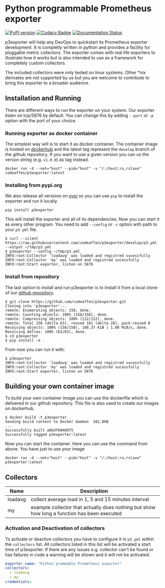 # Python programmable Prometheus exporter

[![PyPI version](https://badge.fury.io/py/p3exporter.svg)](https://badge.fury.io/py/p3exporter)
[![Codacy Badge](https://app.codacy.com/project/badge/Grade/0c608f1a8a18412ba2031853b8963be7)](https://www.codacy.com/gh/codeaffen/p3exporter/dashboard?utm_source=github.com&amp;utm_medium=referral&amp;utm_content=codeaffen/p3exporter&amp;utm_campaign=Badge_Grade)
[![Documentation Status](https://readthedocs.org/projects/p3exporter/badge/?version=develop)](https://p3exporter.readthedocs.io/en/latest/?badge=latest)

p3exporter will help any DevOps to quickstart its Prometheus exporter development. It is completly written in python and provides a facility for pluggable metric collectors.
The exporter comes with real life exporters to illustrate how it works but is also intended to use as a framework for completely custom collectors.

The included collectors were only tested on linux systems. Other \*nix derivates are not supported by us but you are welcome to contribute to bring this exporter to a broader audience.

## Installation and Running

There are different ways to run the exporter on your system. Our exporter listen on tcp/5876 by default. You can change this by adding `--port` or `-p` option with the port of your choice.

### Running exporter as docker container

The simplest way will is to start it as docker container.
The container image is hosted on [dockerhub](https://hub.docker.com/r/codeaffen/p3exporter) and the latest tag represent the `develop` branch of the github repository.
If you want to use a given version you can us the verson string (e.g. `v1.0.0`) as tag instead.

```text
docker run -d --net="host" --pid="host" -v "/:/host:ro,rslave" codeaffen/p3exporter:latest
```

### Installing from pypi.org

We also release all versions on [pypi](https://pypi.org/project/p3exporter/) so you can use `pip` to install the exporter and run it locally.

```text
pip install p3exporter
```

This will install the exporter and all of its dependencies. Now you can start it as every other program. You need to add `--config` or `-c` option with path to your `p3.yml` file.

```text
$ curl --silent https://raw.githubusercontent.com/codeaffen/p3exporter/develop/p3.yml --output ~/tmp/p3.yml
$ p3exporter --config ~/tmp/p3.yml
INFO:root:Collector 'loadavg' was loaded and registred sucessfully
INFO:root:Collector 'my' was loaded and registred sucessfully
INFO:root:Start exporter, listen on 5876
```

### Install from repository

The last option to install and run p3exporter is to install it from a local clone of our [github repository](https://github.com/codeaffen/p3exporter).

```text
$ git clone https://github.com/codeaffen/p3exporter.git
Cloning into 'p3exporter'...
remote: Enumerating objects: 158, done.
remote: Counting objects: 100% (158/158), done.
remote: Compressing objects: 100% (112/112), done.
remote: Total 158 (delta 63), reused 101 (delta 28), pack-reused 0
Receiving objects: 100% (158/158), 188.37 KiB | 1.08 MiB/s, done.
Resolving deltas: 100% (63/63), done.
$ cd p3exporter
$ pip install -e .
```

From now you can run it with:

```text
$ p3exporter
INFO:root:Collector 'loadavg' was loaded and registred sucessfully
INFO:root:Collector 'my' was loaded and registred sucessfully
INFO:root:Start exporter, listen on 5876
```

## Building your own container image

To build your own container image you can use the dockerfile which is delivered in our github repository.
This file is also used to create our images on dockerhub.

```text
$ docker build -t p3exporter .
Sending build context to Docker daemon  181.8kB
...
Successfully built a6bdf60489f5
Successfully tagged p3exporter:latest
```

Now you can start the container. Here you can use the command from above. You have just to use your image

```text
docker run -d --net="host" --pid="host" -v "/:/host:ro,rslave" p3exporter:latest
```

## Collectors

Name | Description
---- | -----------
loadavg | collect average load in 1, 5 and 15 minutes interval
my | example collector that actually does nothing but show how long a function has been executed

### Activation and Deactivation of collectors

To activate or deactive collectors you have to configure it in `p3.yml` within the `collectors` list. All collectors listed in this list will be activated a start time of p3exporter. If there are any issues e.g. collector can't be found or has failures in code a warning will be shown and it will not be activated.

```yaml
exporter_name: "Python prammable Prometheus exporter"
collectors:
  - loadavg
  - my
credentials:
```
